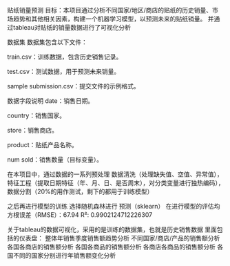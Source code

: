 贴纸销量预测
目标：本项目通过分析不同国家/地区/商店的贴纸的历史销量、市场趋势和其他相关因素，构建一个机器学习模型，以预测未来的贴纸销量。
并通过tableau对贴纸的销量数据进行了可视化分析


数据集
数据集包含以下文件：

train.csv：训练数据，包含历史销售记录。

test.csv：测试数据，用于预测未来销量。

sample submission.csv：提交文件的示例格式。

数据字段说明
date：销售日期。

country：销售国家。

store：销售商店。

product：贴纸产品名称。

num sold：销售数量（目标变量）。

在本项目中，通过数据的一系列预处理
数据清洗（处理缺失值、空值、异常值），特征工程（提取日期特征（年、月、日、是否周末），对分类变量进行独热编码），数据分割（20%的用作测试，剩下的都用于训练模型）

之后再进行模型的训练
选择随机森林进行 预测（sklearn）
在进行模型的评估均方根误差（RMSE）：67.94
R²: 0.9902124712226307

关于tableau的数据可视化，采用的是训练的数据集，也就是历史销售数据
里面包括的仪表盘：
整体年销售季度销售额趋势分析
不同国家/商店/产品的销售额分析
各国各商店的销售额分析
各国各商品的销售额分析
各商店各商品的销售额分析
各国不同的国家分别进行年销售额变化分析


